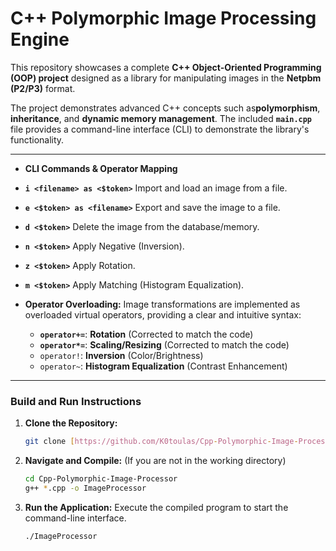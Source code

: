 # C++ Polymorphic Image Processing Engine

This repository showcases a complete **C++ Object-Oriented Programming (OOP) project** designed as a library for manipulating images in the **Netpbm (P2/P3)** format.

The project demonstrates advanced C++ concepts such as**polymorphism**, **inheritance**, and **dynamic memory management**. The included **`main.cpp`** file provides a command-line interface (CLI) to demonstrate the library's functionality.

---


*  **CLI Commands & Operator Mapping**
  
  * **`i <filename> as <$token>`**	Import and load an image from a file.
  * **`e <$token> as <filename>`**	Export and save the image to a file.
  * **`d <$token>`**	Delete the image from the database/memory.
  * **`n <$token>`**	Apply Negative (Inversion).
  * **`z <$token>`**	Apply Rotation.
  * **`m <$token>`**	Apply Matching (Histogram Equalization).
  
  
* **Operator Overloading:** Image transformations are implemented as overloaded virtual operators, providing a clear and intuitive syntax:
    * **`operator+=`**: **Rotation** (Corrected to match the code)
    * **`operator*=`**: **Scaling/Resizing** (Corrected to match the code)
    * `operator!`: **Inversion** (Color/Brightness)
    * `operator~`: **Histogram Equalization** (Contrast Enhancement)

---

### Build and Run Instructions

1.  **Clone the Repository:**
    ```bash
    git clone [https://github.com/K0toulas/Cpp-Polymorphic-Image-Processor.git]
    ```
2.  **Navigate and Compile:** (If you are not in the working directory)
    ```bash
    cd Cpp-Polymorphic-Image-Processor
    g++ *.cpp -o ImageProcessor
    ```
3.  **Run the Application:** Execute the compiled program to start the command-line interface.
    ```bash
    ./ImageProcessor
    ```

